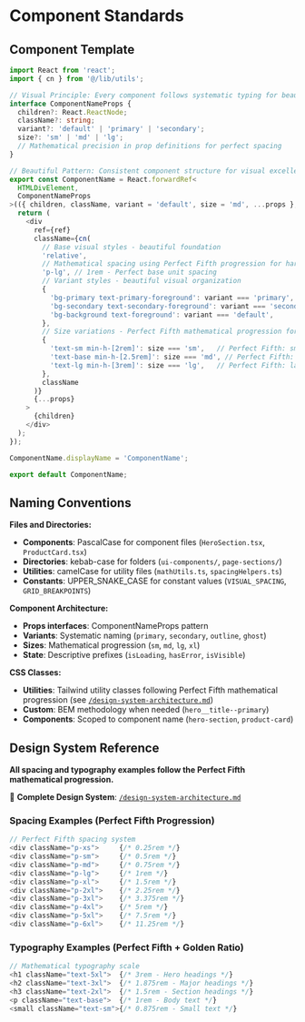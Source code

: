 # Component Standards

## Component Template

```typescript
import React from 'react';
import { cn } from '@/lib/utils';

// Visual Principle: Every component follows systematic typing for beautiful results
interface ComponentNameProps {
  children?: React.ReactNode;
  className?: string;
  variant?: 'default' | 'primary' | 'secondary';
  size?: 'sm' | 'md' | 'lg';
  // Mathematical precision in prop definitions for perfect spacing
}

// Beautiful Pattern: Consistent component structure for visual excellence
export const ComponentName = React.forwardRef<
  HTMLDivElement,
  ComponentNameProps
>(({ children, className, variant = 'default', size = 'md', ...props }, ref) => {
  return (
    <div
      ref={ref}
      className={cn(
        // Base visual styles - beautiful foundation
        'relative',
        // Mathematical spacing using Perfect Fifth progression for harmonious alignment
        'p-lg', // 1rem - Perfect base unit spacing
        // Variant styles - beautiful visual organization
        {
          'bg-primary text-primary-foreground': variant === 'primary',
          'bg-secondary text-secondary-foreground': variant === 'secondary',
          'bg-background text-foreground': variant === 'default',
        },
        // Size variations - Perfect Fifth mathematical progression for visual harmony
        {
          'text-sm min-h-[2rem]': size === 'sm',   // Perfect Fifth: small scale
          'text-base min-h-[2.5rem]': size === 'md', // Perfect Fifth: base scale
          'text-lg min-h-[3rem]': size === 'lg',   // Perfect Fifth: large scale
        },
        className
      )}
      {...props}
    >
      {children}
    </div>
  );
});

ComponentName.displayName = 'ComponentName';

export default ComponentName;
```

## Naming Conventions

**Files and Directories:**
- **Components**: PascalCase for component files (`HeroSection.tsx`, `ProductCard.tsx`)
- **Directories**: kebab-case for folders (`ui-components/`, `page-sections/`)
- **Utilities**: camelCase for utility files (`mathUtils.ts`, `spacingHelpers.ts`)
- **Constants**: UPPER_SNAKE_CASE for constant values (`VISUAL_SPACING`, `GRID_BREAKPOINTS`)

**Component Architecture:**
- **Props interfaces**: ComponentNameProps pattern
- **Variants**: Systematic naming (`primary`, `secondary`, `outline`, `ghost`)
- **Sizes**: Mathematical progression (`sm`, `md`, `lg`, `xl`)
- **State**: Descriptive prefixes (`isLoading`, `hasError`, `isVisible`)

**CSS Classes:**
- **Utilities**: Tailwind utility classes following Perfect Fifth mathematical progression (see [`/design-system-architecture.md`](../../design-system-architecture.md))
- **Custom**: BEM methodology when needed (`hero__title--primary`)
- **Components**: Scoped to component name (`hero-section`, `product-card`)

## Design System Reference

**All spacing and typography examples follow the Perfect Fifth mathematical progression.**

📖 **Complete Design System**: [`/design-system-architecture.md`](../../design-system-architecture.md)

### Spacing Examples (Perfect Fifth Progression)
```typescript
// Perfect Fifth spacing system
<div className="p-xs">     {/* 0.25rem */}
<div className="p-sm">     {/* 0.5rem */}
<div className="p-md">     {/* 0.75rem */}
<div className="p-lg">     {/* 1rem */}
<div className="p-xl">     {/* 1.5rem */}
<div className="p-2xl">    {/* 2.25rem */}
<div className="p-3xl">    {/* 3.375rem */}
<div className="p-4xl">    {/* 5rem */}
<div className="p-5xl">    {/* 7.5rem */}
<div className="p-6xl">    {/* 11.25rem */}
```

### Typography Examples (Perfect Fifth + Golden Ratio)
```typescript
// Mathematical typography scale
<h1 className="text-5xl">  {/* 3rem - Hero headings */}
<h2 className="text-3xl">  {/* 1.875rem - Major headings */}
<h3 className="text-2xl">  {/* 1.5rem - Section headings */}
<p className="text-base">  {/* 1rem - Body text */}
<small className="text-sm">{/* 0.875rem - Small text */}
```
